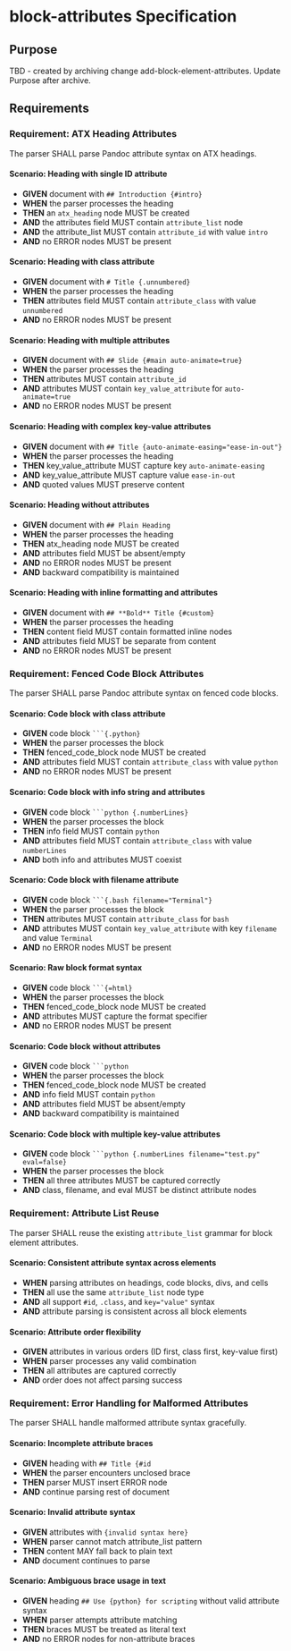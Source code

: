 # block-attributes Specification

## Purpose
TBD - created by archiving change add-block-element-attributes. Update Purpose after archive.
## Requirements
### Requirement: ATX Heading Attributes
The parser SHALL parse Pandoc attribute syntax on ATX headings.

#### Scenario: Heading with single ID attribute
- **GIVEN** document with `## Introduction {#intro}`
- **WHEN** the parser processes the heading
- **THEN** an `atx_heading` node MUST be created
- **AND** the attributes field MUST contain `attribute_list` node
- **AND** the attribute_list MUST contain `attribute_id` with value `intro`
- **AND** no ERROR nodes MUST be present

#### Scenario: Heading with class attribute
- **GIVEN** document with `# Title {.unnumbered}`
- **WHEN** the parser processes the heading
- **THEN** attributes field MUST contain `attribute_class` with value `unnumbered`
- **AND** no ERROR nodes MUST be present

#### Scenario: Heading with multiple attributes
- **GIVEN** document with `## Slide {#main auto-animate=true}`
- **WHEN** the parser processes the heading
- **THEN** attributes MUST contain `attribute_id`
- **AND** attributes MUST contain `key_value_attribute` for `auto-animate=true`
- **AND** no ERROR nodes MUST be present

#### Scenario: Heading with complex key-value attributes
- **GIVEN** document with `## Title {auto-animate-easing="ease-in-out"}`
- **WHEN** the parser processes the heading
- **THEN** key_value_attribute MUST capture key `auto-animate-easing`
- **AND** key_value_attribute MUST capture value `ease-in-out`
- **AND** quoted values MUST preserve content

#### Scenario: Heading without attributes
- **GIVEN** document with `## Plain Heading`
- **WHEN** the parser processes the heading
- **THEN** atx_heading node MUST be created
- **AND** attributes field MUST be absent/empty
- **AND** no ERROR nodes MUST be present
- **AND** backward compatibility is maintained

#### Scenario: Heading with inline formatting and attributes
- **GIVEN** document with `## **Bold** Title {#custom}`
- **WHEN** the parser processes the heading
- **THEN** content field MUST contain formatted inline nodes
- **AND** attributes field MUST be separate from content
- **AND** no ERROR nodes MUST be present

### Requirement: Fenced Code Block Attributes
The parser SHALL parse Pandoc attribute syntax on fenced code blocks.

#### Scenario: Code block with class attribute
- **GIVEN** code block `` ```{.python} ``
- **WHEN** the parser processes the block
- **THEN** fenced_code_block node MUST be created
- **AND** attributes field MUST contain `attribute_class` with value `python`
- **AND** no ERROR nodes MUST be present

#### Scenario: Code block with info string and attributes
- **GIVEN** code block `` ```python {.numberLines} ``
- **WHEN** the parser processes the block
- **THEN** info field MUST contain `python`
- **AND** attributes field MUST contain `attribute_class` with value `numberLines`
- **AND** both info and attributes MUST coexist

#### Scenario: Code block with filename attribute
- **GIVEN** code block `` ```{.bash filename="Terminal"} ``
- **WHEN** the parser processes the block
- **THEN** attributes MUST contain `attribute_class` for `bash`
- **AND** attributes MUST contain `key_value_attribute` with key `filename` and value `Terminal`
- **AND** no ERROR nodes MUST be present

#### Scenario: Raw block format syntax
- **GIVEN** code block `` ```{=html} ``
- **WHEN** the parser processes the block
- **THEN** fenced_code_block node MUST be created
- **AND** attributes MUST capture the format specifier
- **AND** no ERROR nodes MUST be present

#### Scenario: Code block without attributes
- **GIVEN** code block `` ```python ``
- **WHEN** the parser processes the block
- **THEN** fenced_code_block node MUST be created
- **AND** info field MUST contain `python`
- **AND** attributes field MUST be absent/empty
- **AND** backward compatibility is maintained

#### Scenario: Code block with multiple key-value attributes
- **GIVEN** code block `` ```python {.numberLines filename="test.py" eval=false} ``
- **WHEN** the parser processes the block
- **THEN** all three attributes MUST be captured correctly
- **AND** class, filename, and eval MUST be distinct attribute nodes

### Requirement: Attribute List Reuse
The parser SHALL reuse the existing `attribute_list` grammar for block element attributes.

#### Scenario: Consistent attribute syntax across elements
- **WHEN** parsing attributes on headings, code blocks, divs, and cells
- **THEN** all use the same `attribute_list` node type
- **AND** all support `#id`, `.class`, and `key="value"` syntax
- **AND** attribute parsing is consistent across all block elements

#### Scenario: Attribute order flexibility
- **GIVEN** attributes in various orders (ID first, class first, key-value first)
- **WHEN** parser processes any valid combination
- **THEN** all attributes are captured correctly
- **AND** order does not affect parsing success

### Requirement: Error Handling for Malformed Attributes
The parser SHALL handle malformed attribute syntax gracefully.

#### Scenario: Incomplete attribute braces
- **GIVEN** heading with `## Title {#id`
- **WHEN** the parser encounters unclosed brace
- **THEN** parser MUST insert ERROR node
- **AND** continue parsing rest of document

#### Scenario: Invalid attribute syntax
- **GIVEN** attributes with `{invalid syntax here}`
- **WHEN** parser cannot match attribute_list pattern
- **THEN** content MAY fall back to plain text
- **AND** document continues to parse

#### Scenario: Ambiguous brace usage in text
- **GIVEN** heading `## Use {python} for scripting` without valid attribute syntax
- **WHEN** parser attempts attribute matching
- **THEN** braces MUST be treated as literal text
- **AND** no ERROR nodes for non-attribute braces

